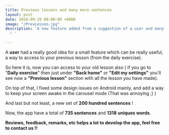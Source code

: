 ```yaml
---
title: Previous lessons and many more sentences
layout: post
date: 2018-09-29 00:00:00 +0000
image: "/PrevLesson.jpg"
description: 'A new feature added from a suggestion of a user and many more sentences
  ! '

---
```

A **user** had a really good idea for a small feature which can be really useful, a way to access to your previous lesson (from the daily exercise). 

So here it is, now you can access to your old lesson also ( if you go to "**Daily exercise**" then just under **"Back home"** or **"Edit my settings"** you'll see now a **"Previous lesson"** section with all the lesson you have made). 

On top of that, I fixed some design issues on Android mainly, and add a way to keep your screen awake in the carousel mode (That was annoying ;) ) 

And last but not least, a new set of **200 hundred sentences** !

Now, the app have a total of **735 sentences** and **1318** **uniques words**. 

**Reviews, feedback, remarks, etc helps a lot to develop the app, feel free to contact us !!**